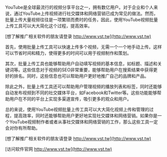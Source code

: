 YouTube是全球最流行的视频分享平台之一，拥有数亿用户。对于企业和个人来说，通过YouTube上传视频进行社交媒体和网络营销已成为常见的做法。然而，批量上传大量视频往往是一项繁琐而费时的任务，因此，使用YouTube视频批量上传工具可以大大简化这个过程，提高效率。

[想了解推广相关软件的朋友请登录 http://www.vst.tw](http://www.vst.tw)

首先，使用批量上传工具可以快速上传多个视频，无需一个一个地手动上传。这样可以节省时间和精力，使得更多的时间可以用于视频制作和策划。

其次，批量上传工具也能够帮助用户自动填写视频的基本信息，如标题、描述和关键词等。这些信息对于视频的SEO非常重要，能够帮助用户在搜索结果中获得更好的排名。同时，这些信息也可以帮助用户更好地推广自己的品牌和产品。

除此之外，批量上传工具还可以帮助用户管理视频的播放列表和标签，同时还能够自动发布视频到不同的社交媒体平台，如Facebook和Twitter等。这些功能能够帮助用户在不同的平台上实现多渠道宣传，吸引更多的观众和用户。

总的来说，使用YouTube视频批量上传工具可以大大简化视频上传和管理的过程，提高效率，同时还能够帮助用户更好地实现社交媒体和网络营销。如果你是一个YouTube视频制作者或者从事社交媒体和网络营销的工作，那么这些工具一定会对你有所帮助。

[想了解推广相关软件的朋友请登录 http://www.vst.tw](http://www.vst.tw)


[访问软件官网 http://www.vst.tw](http://www.vst.tw)
